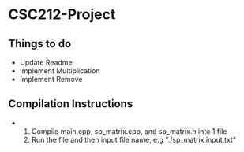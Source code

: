 # CSC212-Project
## Things to do
- Update Readme
- Implement Multiplication
- Implement Remove
## Compilation Instructions
- 1. Compile main.cpp, sp_matrix.cpp, and sp_matrix.h into 1 file
  2. Run the file and then input file name, e.g "./sp_matrix input.txt"
